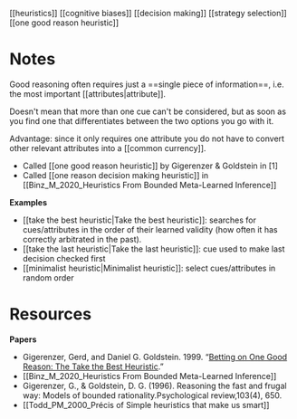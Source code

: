 [[heuristics]]
[[cognitive biases]]
[[decision making]]
[[strategy selection]]
[[one good reason heuristic]]

# Notes
Good reasoning often requires just a ==single piece of information==, i.e. the most important [[attributes|attribute]].

Doesn't mean that more than one cue can't be considered, but as soon as you find one that differentiates between the two options you go with it.

Advantage: since it only requires one attribute you do not have to convert other relevant attributes into a [[common currency]].

- Called [[one good reason heuristic]] by Gigerenzer & Goldstein in [1]
- Called [[one reason decision making heuristic]] in [[Binz_M_2020_Heuristics From Bounded Meta-Learned Inference]]

**Examples**
- [[take the best heuristic|Take the best heuristic]]: searches for cues/attributes in the order of their learned validity (how often it has correctly arbitrated in the past).
- [[take the last heuristic|Take the last heuristic]]: cue used to make last decision checked first
- [[minimalist heuristic|Minimalist heuristic]]: select cues/attributes in random order

# Resources
**Papers**
- Gigerenzer, Gerd, and Daniel G. Goldstein. 1999. “[Betting on One Good Reason: The Take the Best Heuristic](chrome-extension://bomfdkbfpdhijjbeoicnfhjbdhncfhig/view.html?mp=xcHFGchr).”
-  [[Binz_M_2020_Heuristics From Bounded Meta-Learned Inference]]
-  Gigerenzer, G., & Goldstein, D. G. (1996). Reasoning the fast and frugal way: Models of bounded rationality.Psychological review,103(4), 650.
- [[Todd_PM_2000_Précis of Simple heuristics that make us smart]]